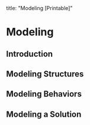 <frontmatter>
title: "Modeling [Printable]"
</frontmatter>

<link rel="stylesheet" href="{{baseUrl}}/css/textbook.css">

<div class="website-content">

<div id="main">

# Modeling

## Introduction

<include src="introduction/what/print.md" boilerplate />
<include src="introduction/how/print.md" boilerplate />
<include src="introduction/umlModels/print.md" boilerplate />

## Modeling Structures

<include src="modelingStructures/classDiagramsBasic/print.md" boilerplate />
<!-- <include src="modelingStructures/classDiagramsIntermediate/print.md" boilerplate /> -->
<!-- <include src="modelingStructures/classDiagramsAdvanced/print.md" boilerplate /> -->
<include src="modelingStructures/objectDiagrams/print.md" boilerplate />
<include src="modelingStructures/objectOrientedDomainModels/print.md" boilerplate />
<include src="modelingStructures/deploymentDiagrams/print.md" boilerplate />
<include src="modelingStructures/componentDiagrams/print.md" boilerplate />
<include src="modelingStructures/packageDiagrams/print.md" boilerplate />
<include src="modelingStructures/compositeStructureDiagrams/print.md" boilerplate />

## Modeling Behaviors

<include src="modelingBehaviors/activityDiagrams/print.md" boilerplate />
<include src="modelingBehaviors/sequenceDiagramsBasic/print.md" boilerplate />
<!-- <include src="modelingBehaviors/sequenceDiagramsIntermediate/print.md" boilerplate /> -->
<!-- <include src="modelingBehaviors/sequenceDiagramsAdvanced/print.md" boilerplate /> -->
<include src="modelingBehaviors/useCaseDiagrams/print.md" boilerplate />
<include src="modelingBehaviors/timingDiagrams/print.md" boilerplate />
<include src="modelingBehaviors/interactionOverviewDiagrams/print.md" boilerplate />
<include src="modelingBehaviors/communicationDiagrams/print.md" boilerplate />
<include src="modelingBehaviors/stateMachineDiagrams/print.md" boilerplate />

## Modeling a Solution

<include src="modelingASolution/introduction/print.md" boilerplate />
<include src="modelingASolution/basic/print.md" boilerplate />
<include src="modelingASolution/intermediate/print.md" boilerplate />

<!-- TODO: add review -->

</div>

</div>
